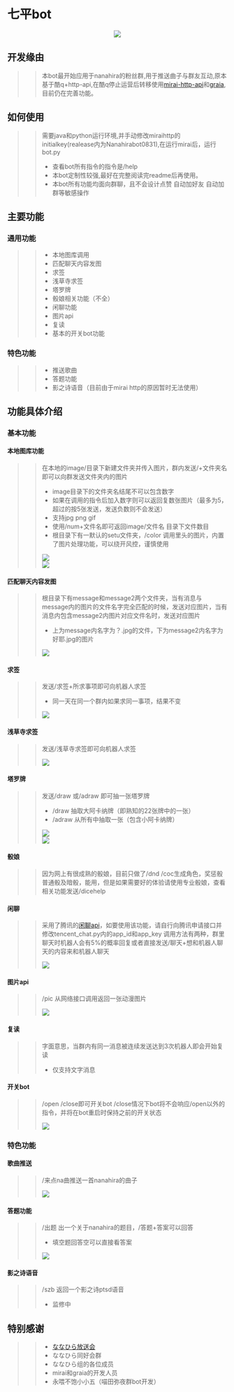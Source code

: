 # 七平bot

<div align=center><img src="https://github.com/v1kt0roy/nanahira_bot/raw/main/image/nnhr.jpg"  /></div>

## 开发缘由

>>本bot最开始应用于nanahira的粉丝群,用于推送曲子与群友互动,原本基于酷q+http-api,在酷q停止运营后转移使用[mirai-http-api](https://github.com/project-mirai/mirai-api-http)和[graia](https://github.com/GraiaProject),目前仍在完善功能。

## 如何使用
>>需要java和python运行环境,并手动修改miraihttp的initialkey(realease内为Nanahirabot0831),在运行mirai后，运行bot.py
>>* 查看bot所有指令的指令是/help
>>* 本bot定制性较强,最好在完整阅读完readme后再使用。
>>* 本bot所有功能均面向群聊，且不会设计点赞 自动加好友 自动加群等敏感操作
## 主要功能
### 通用功能
>>* 本地图库调用
>>* 匹配聊天内容发图
>>* 求签
>>* 浅草寺求签
>>* 塔罗牌
>>* 骰娘相关功能（不全）
>>* 闲聊功能
>>* 图片api
>>* 复读
>>* 基本的开关bot功能
### 特色功能
>>* 推送歌曲
>>* 答题功能
>>* 影之诗语音（目前由于mirai http的原因暂时无法使用）
## 功能具体介绍
### 基本功能
#### 本地图库功能
>>在本地的image/目录下新建文件夹并传入图片，群内发送/+文件夹名即可以向群发送文件夹内的图片
>>* image目录下的文件夹名结尾不可以包含数字
>>* 如果在调用的指令后加入数字则可以返回复数张图片（最多为5，超过的按5张发送，发送负数则不会发送）
>>* 支持jpg png gif
>>* 使用/num+文件名即可返回image/文件名 目录下文件数目  
>>* 根目录下有一默认的setu文件夹，/color 调用里头的图片，内置了图片处理功能，可以绕开风控，谨慎使用
>><div><img src="https://github.com/v1kt0roy/nanahira_bot/raw/main/image/exp1.png"  /></div>
>><div><img src="https://github.com/v1kt0roy/nanahira_bot/raw/main/image/exp2.png"  /></div>
#### 匹配聊天内容发图
>>根目录下有message和message2两个文件夹，当有消息与message内的图片的文件名字完全匹配的时候，发送对应图片，当有消息内包含message2内图片对应文件名时，发送对应图片
>>* 上为message内名字为？.jpg的文件，下为message2内名字为好耶.jpg的图片
>><div><img src="https://github.com/v1kt0roy/nanahira_bot/raw/main/image/exp13.png"  /></div>
#### 求签
>>发送/求签+所求事项即可向机器人求签
>>* 同一天在同一个群内如果求同一事项，结果不变
>><div><img src="https://github.com/v1kt0roy/nanahira_bot/raw/main/image/exp3.png"  /></div>
#### 浅草寺求签
>>发送/浅草寺求签即可向机器人求签
>><div><img src="https://github.com/v1kt0roy/nanahira_bot/raw/main/image/exp4.png"  /></div>
#### 塔罗牌
>>发送/draw 或/adraw 即可抽一张塔罗牌
>>* /draw 抽取大阿卡纳牌（即熟知的22张牌中的一张）
>>* /adraw 从所有中抽取一张（包含小阿卡纳牌）
>><div><img src="https://github.com/v1kt0roy/nanahira_bot/raw/main/image/exp5.png"  /></div>
>><div><img src="https://github.com/v1kt0roy/nanahira_bot/raw/main/image/exp6.png"  /></div>
#### 骰娘
>>因为网上有很成熟的骰娘，目前只做了/dnd /coc生成角色，奖惩骰普通骰及暗骰，能用，但是如果需要好的体验请使用专业骰娘，查看相关功能发送/dicehelp
#### 闲聊
>>采用了腾讯的[闲聊api](https://ai.qq.com/product/nlpchat.shtml)，如要使用该功能，请自行向腾讯申请接口并修改tencent_chat.py内的app_id和app_key
>>调用方法有两种，群里聊天时机器人会有5%的概率回复或者直接发送/聊天+想和机器人聊天的内容来和机器人聊天
>><div><img src="https://github.com/v1kt0roy/nanahira_bot/raw/main/image/exp7.png"  /></div>
#### 图片api
>>/pic 从网络接口调用返回一张动漫图片
>><div><img src="https://github.com/v1kt0roy/nanahira_bot/raw/main/image/exp8.png"  /></div>
#### 复读
>>字面意思，当群内有同一消息被连续发送达到3次机器人即会开始复读
>>* 仅支持文字消息
#### 开关bot
>> /open /close即可开关bot /close情况下bot将不会响应/open以外的指令，并将在bot重启时保持之前的开关状态
>><div><img src="https://github.com/v1kt0roy/nanahira_bot/raw/main/image/exp9.png"  /></div>
### 特色功能
#### 歌曲推送
>>/来点na曲推送一首nanahira的曲子
>><div><img src="https://github.com/v1kt0roy/nanahira_bot/raw/main/image/exp10.png"  /></div>
#### 答题功能
>>/出题 出一个关于nanahira的题目，/答题+答案可以回答
>>* 填空题回答空可以直接看答案
>><div><img src="https://github.com/v1kt0roy/nanahira_bot/raw/main/image/exp11.png"  /></div>
#### 影之诗语音
>>/szb 返回一个影之诗ptsd语音
>>* 监修中
## 特别感谢
>>* [ななひら放送会](https://space.bilibili.com/498898366?from=search&seid=7710555003553182683)
>>* ななひら同好会群
>>* ななひら组的各位成员
>>* mirai和graia的开发人员
>>* 永喂不饱小小五（喵田弥夜群bot开发）
